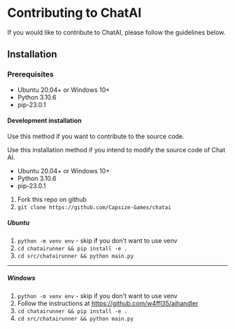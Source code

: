 # Contributing to ChatAI

If you would like to contribute to ChatAI, please follow the guidelines below.

## Installation

### Prerequisites

- Ubuntu 20.04+ or Windows 10+
- Python 3.10.6
- pip-23.0.1

#### Development installation

Use this method if you want to contribute to the source code.

Use this installation method if you intend to modify the source code of Chat AI.

- Ubuntu 20.04+ or Windows 10+
- Python 3.10.6
- pip-23.0.1

1. Fork this repo on github
2. `git clone https://github.com/Capsize-Games/chatai`

##### Ubuntu

1. `python -m venv env` - skip if you don't want to use venv
2. `cd chatairunner && pip install -e .`
3. `cd src/chatairunner && python main.py`

---

##### Windows

1. `python -m venv env` - skip if you don't want to use venv
2. Follow the instructions at https://github.com/w4ffl35/aihandler
3. `cd chatairunner && pip install -e .`
4. `cd src/chatairunner && python main.py`